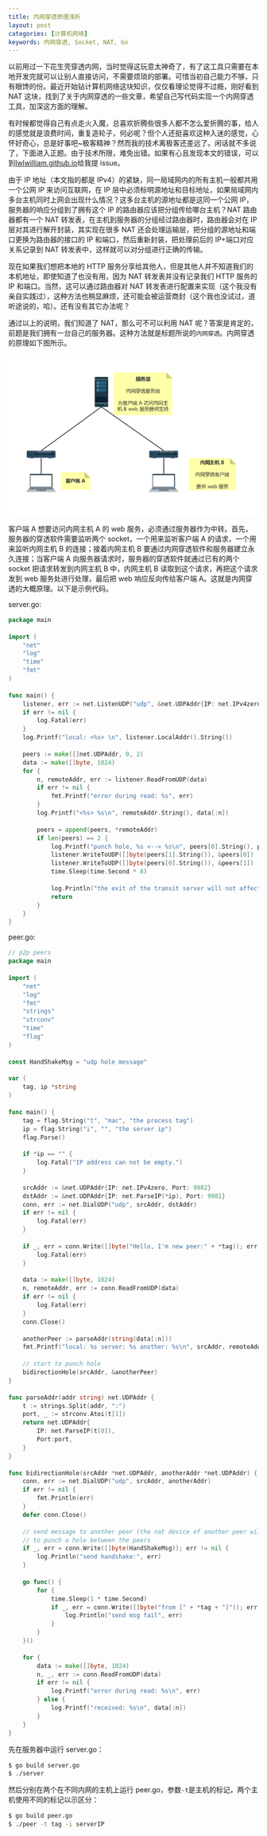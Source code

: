 ```yaml
---
title: 内网穿透原理浅析
layout: post
categories: [计算机网络]
keywords: 内网穿透, Socket, NAT, Go
---
```


以前用过一下花生壳穿透内网，当时觉得这玩意太神奇了，有了这工具只需要在本地开发完就可以让别人直接访问，不需要烦琐的部署。可惜当初自己能力不够，只有眼馋的份。最近开始钻计算机网络这块知识，仅仅看理论觉得不过瘾，刚好看到 NAT 这块，找到了关于内网穿透的一些文章，希望自己写代码实现一个内网穿透工具，加深这方面的理解。

有时候都觉得自己有点走火入魔，总喜欢折腾些很多人都不怎么爱折腾的事，给人的感觉就是浪费时间，重复造轮子，何必呢？但个人还挺喜欢这种入迷的感觉，心怀好奇心，总是好事吧~极客精神？然而我的技术离极客还差远了。闲话就不多说了，下面进入正题。由于技术所限，难免出错。如果有心且发现本文的错误，可以到[lwlwilliam.github.io](https://github.com/lwlwilliam/lwlwilliam.github.io)给我提 issue。

由于 IP 地址（本文指的都是 IPv4）的紧缺，同一局域网内的所有主机一般都共用一个公网 IP 来访问互联网，在 IP 层中必须标明源地址和目标地址，如果局域网内多台主机同时上网会出现什么情况？这多台主机的源地址都是这同一个公网 IP，服务器的响应分组到了拥有这个 IP 的路由器应该把分组传给哪台主机？NAT 路由器都有一个 NAT 转发表，在主机到服务器的分组经过路由器时，路由器会对在 IP 层对其进行解开封装，其实现在很多 NAT 还会处理运输层，把分组的源地址和端口更换为路由器的接口的 IP 和端口，然后重新封装，把处理前后的 IP+端口对应关系记录到 NAT 转发表中，这样就可以对分组进行正确的传输。

现在如果我们想把本地的 HTTP 服务分享给其他人，但是其他人并不知道我们的本机地址，即使知道了也没有用，因为 NAT 转发表并没有记录我们 HTTP 服务的 IP 和端口。当然，这可以通过路由器对 NAT 转发表进行配置来实现（这个我没有亲自实践过），这种方法也稍显麻烦，还可能会被运营商封（这个我也没试过，道听途说的，哈）。还有没有其它办法呢？

通过以上的说明，我们知道了 NAT，那么可不可以利用 NAT 呢？答案是肯定的，前题是我们拥有一台自己的服务器。这种方法就是标题所说的`内网穿透`。内网穿透的原理如下图所示。

![nat](/assets/images/2019/0518/nat.png)

客户端 A 想要访问内网主机 A 的 web 服务，必须通过服务器作为中转。首先，服务器的穿透软件需要监听两个 socket，一个用来监听客户端 A 的请求，一个用来监听内网主机 B 的连接；接着内网主机 B 要通过内网穿透软件和服务器建立永久连接；当客户端 A 向服务器请求时，服务器的穿透软件就通过已有的两个 socket 把请求转发到内网主机 B 中，内网主机 B 读取到这个请求，再把这个请求发到 web 服务处进行处理，最后把 web 响应反向传给客户端 A。这就是内网穿透的大概原理。以下是示例代码。

server.go:

```go
package main

import (
	"net"
	"log"
	"time"
	"fmt"
)

func main() {
	listener, err := net.ListenUDP("udp", &net.UDPAddr{IP: net.IPv4zero, Port: 9981})
	if err != nil {
		log.Fatal(err)
	}
	log.Printf("local: <%s> \n", listener.LocalAddr().String())

	peers := make([]net.UDPAddr, 0, 2)
	data := make([]byte, 1024)
	for {
		n, remoteAddr, err := listener.ReadFromUDP(data)
		if err != nil {
			fmt.Printf("error during read: %s", err)
		}
		log.Printf("<%s> %s\n", remoteAddr.String(), data[:n])

		peers = append(peers, *remoteAddr)
		if len(peers) == 2 {
			log.Printf("punch hole, %s <--> %s\n", peers[0].String(), peers[1].String())
			listener.WriteToUDP([]byte(peers[1].String()), &peers[0])
			listener.WriteToUDP([]byte(peers[0].String()), &peers[1])
			time.Sleep(time.Second * 8)

			log.Println("the exit of the transit server will not affect the communication between peers")
			return
		}
	}
}
```

peer.go:

```go
// p2p peers
package main

import (
	"net"
	"log"
	"fmt"
	"strings"
	"strconv"
	"time"
	"flag"
)

const HandShakeMsg = "udp hole message"

var (
	tag, ip *string
)

func main() {
	tag = flag.String("t", "mac", "the process tag")
	ip = flag.String("i", "", "the server ip")
	flag.Parse()

	if *ip == "" {
		log.Fatal("IP address can not be empty.")
	}

	srcAddr := &net.UDPAddr{IP: net.IPv4zero, Port: 9982}
	dstAddr := &net.UDPAddr{IP: net.ParseIP(*ip), Port: 9981}
	conn, err := net.DialUDP("udp", srcAddr, dstAddr)
	if err != nil {
		log.Fatal(err)
	}

	if _, err = conn.Write([]byte("Hello, I'm new peer:" + *tag)); err != nil {
		log.Fatal(err)
	}

	data := make([]byte, 1024)
	n, remoteAddr, err := conn.ReadFromUDP(data)
	if err != nil {
		log.Fatal(err)
	}
	conn.Close()

	anotherPeer := parseAddr(string(data[:n]))
	fmt.Printf("local: %s server: %s another: %s\n", srcAddr, remoteAddr, anotherPeer.String())

	// start to punch hole
	bidirectionHole(srcAddr, &anotherPeer)
}

func parseAddr(addr string) net.UDPAddr {
	t := strings.Split(addr, ":")
	port, _ := strconv.Atoi(t[1])
	return net.UDPAddr{
		IP: net.ParseIP(t[0]),
		Port:port,
	}
}

func bidirectionHole(srcAddr *net.UDPAddr, anotherAddr *net.UDPAddr) {
	conn, err := net.DialUDP("udp", srcAddr, anotherAddr)
	if err != nil {
		fmt.Println(err)
	}
	defer conn.Close()

	// send message to another peer (the nat device of another peer will discard the message, because of the invalid origin of the it)，
	// to punch a hole between the peers
	if _, err = conn.Write([]byte(HandShakeMsg)); err != nil {
		log.Println("send handshake:", err)
	}

	go func() {
		for {
			time.Sleep(1 * time.Second)
			if _, err = conn.Write([]byte("from [" + *tag + "]")); err != nil {
				log.Println("send msg fail", err)
			}
		}
	}()

	for {
		data := make([]byte, 1024)
		n, _, err := conn.ReadFromUDP(data)
		if err != nil {
			log.Printf("error during read: %s\n", err)
		} else {
			log.Printf("received: %s\n", data[:n])
		}
	}
}
```

先在服务器中运行 server.go：

```bash
$ go build server.go
$ ./server
```

然后分别在两个在不同内网的主机上运行 peer.go，参数`-t`是主机的标记，两个主机使用不同的标记以示区分：

```bash
$ go build peer.go
$ ./peer -t tag -i serverIP
```
